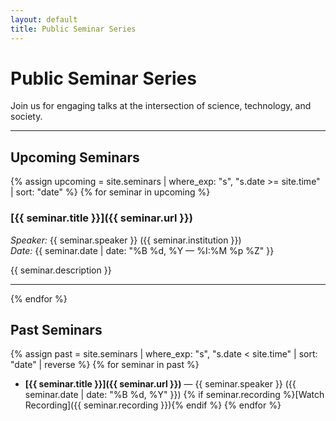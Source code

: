 ```yaml
---
layout: default
title: Public Seminar Series
---
```


# Public Seminar Series

Join us for engaging talks at the intersection of science, technology, and society.

---

## Upcoming Seminars

{% assign upcoming = site.seminars | where_exp: "s", "s.date >= site.time" | sort: "date" %}
{% for seminar in upcoming %}
### [{{ seminar.title }}]({{ seminar.url }})
*Speaker:* {{ seminar.speaker }} ({{ seminar.institution }})  
*Date:* {{ seminar.date | date: "%B %d, %Y — %I:%M %p %Z" }}

{{ seminar.description }}

---
{% endfor %}

## Past Seminars

{% assign past = site.seminars | where_exp: "s", "s.date < site.time" | sort: "date" | reverse %}
{% for seminar in past %}
- **[{{ seminar.title }}]({{ seminar.url }})** — {{ seminar.speaker }} ({{ seminar.date | date: "%B %d, %Y" }})
  {% if seminar.recording %}[Watch Recording]({{ seminar.recording }}){% endif %}
{% endfor %}
